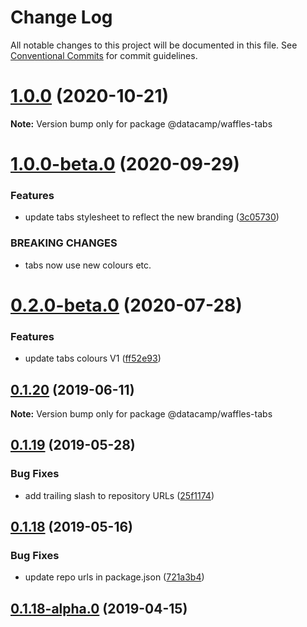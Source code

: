 # Change Log

All notable changes to this project will be documented in this file.
See [Conventional Commits](https://conventionalcommits.org) for commit guidelines.

# [1.0.0](https://github.com/datacamp/design-system/compare/@datacamp/waffles-tabs@1.0.0-beta.0...@datacamp/waffles-tabs@1.0.0) (2020-10-21)

**Note:** Version bump only for package @datacamp/waffles-tabs





# [1.0.0-beta.0](https://github.com/datacamp/design-system/compare/@datacamp/waffles-tabs@0.2.0-beta.0...@datacamp/waffles-tabs@1.0.0-beta.0) (2020-09-29)


### Features

* update tabs stylesheet to reflect the new branding ([3c05730](https://github.com/datacamp/design-system/commit/3c05730))


### BREAKING CHANGES

* tabs now use new colours etc.





# [0.2.0-beta.0](https://github.com/datacamp/design-system/compare/@datacamp/waffles-tabs@0.1.20...@datacamp/waffles-tabs@0.2.0-beta.0) (2020-07-28)


### Features

* update tabs colours V1 ([ff52e93](https://github.com/datacamp/design-system/commit/ff52e93))





## [0.1.20](https://github.com/datacamp/design-system/compare/@datacamp/waffles-tabs@0.1.19...@datacamp/waffles-tabs@0.1.20) (2019-06-11)

**Note:** Version bump only for package @datacamp/waffles-tabs





## [0.1.19](https://github.com/datacamp-engineering/design-system/tree/master/packages/stylesheets/tabs/compare/@datacamp/waffles-tabs@0.1.18...@datacamp/waffles-tabs@0.1.19) (2019-05-28)


### Bug Fixes

* add trailing slash to repository URLs ([25f1174](https://github.com/datacamp-engineering/design-system/tree/master/packages/stylesheets/tabs/commit/25f1174))





## [0.1.18](https://github.com/datacamp-engineering/design-system/tree/master/packages/stylesheets/tabs/compare/@datacamp/waffles-tabs@0.1.18-alpha.0...@datacamp/waffles-tabs@0.1.18) (2019-05-16)


### Bug Fixes

* update repo urls in package.json ([721a3b4](https://github.com/datacamp-engineering/design-system/tree/master/packages/stylesheets/tabs/commit/721a3b4))





## [0.1.18-alpha.0](https://github.com/datacamp/design-system/compare/@datacamp/waffles-tabs@0.1.18-alpha.0...@datacamp/waffles-tabs@0.1.18-alpha.0) (2019-04-15)
